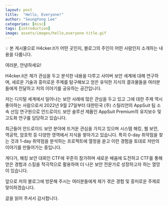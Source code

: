 ```yaml
---
layout: post
title:  "Hello, Everyone!"
author: "SeungYong Lee"
categories: [misc]
tags: [introduction]
image: assets/images/hello,everyone-title.gif
---
```

💡 본 게시물으로 H4cker.it가 어떤 곳인지, 블로그의 주인이 어떤 사람인지 소개하는 내용을 다룹니다.
    
여러분, 안녕하세요!

H4cker.it은 제가 관심을 두고 분석한 내용을 다루고 사이버 보안 세계에 대해 연구하며, 새로운 기술과 흥미로운 주제를 탐구해보고 얻은 유익한 지식의 결과물들을 여러분들에게 전달하고 저의 이야기를 공유하는 공간입니다.

저는 디지털 세계에서 일어나는 보안 사례에 많은 관심을 두고 있고 그에 대한 주제 역시 좋아하는 사람으로서 2022년 9월 27일부터 대한민국 (주) 스틸리언의 AppSuit 팀 소속 선임 연구원으로 안드로이드 보안 솔루션 제품인 AppSuit Premium의 유지보수 및 고도화 연구를 담당하고 있습니다.

최근들어 안드로이드 보안 분야에 뜨거운 관심을 가지고 있으며 시스템 해킹, 웹 보안, 역공학, 암호학 등 다양한 영역에서 지식을 쌓아가고 있습니다. 특히 0-day 취약점을 찾는 것과 1-day 취약점을 분석하는 프로젝트에 열정을 쏟고 이런 경험을 토대로 저만의 이야기를 만들어가는 중입니다.

게다가, 해킹 보안 대회인 CTF에 꾸준히 참가하며 새로운 배움에 도전하고 CTF를 통해 얻은 경험과 스킬을 적극적으로 활용하여 더 나은 보안 전문가로 성장하고자 하는 열망이 있습니다.

앞으로 저의 블로그에 방문해 주시는 여러분들에게 제가 겪은 경험 및 흥미로운 주제로 맞이하겠습니다.

글을 읽어 주셔서 감사합니다.